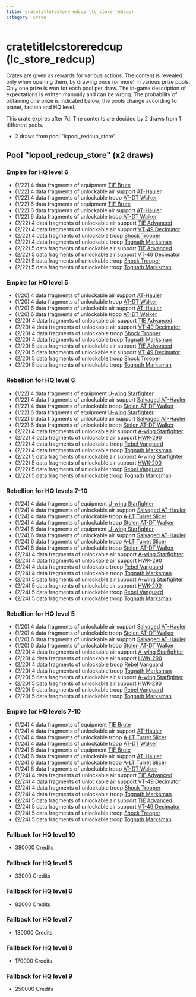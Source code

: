 ```yaml
---
title: cratetitlelcstoreredcup (lc_store_redcup)
category: crate
---
```


# cratetitlelcstoreredcup (lc_store_redcup)

Crates are given as rewards for various actions. The content is revealed only when opening them, by drawing once (or more) in various prize pools. Only one prize is won for each pool per draw. The in-game description of expectations is written manually and can be wrong. The probability of obtaining one prize is indicated below; the pools change according to planet, faction and HQ level.

This crate expires after 7d. The contents are decided by 2 draws from 1 different pools.
  * 2 draws from pool "lcpool_redcup_store"

## Pool "lcpool_redcup_store" (x2 draws)

### Empire for HQ level 6

  * (1/22) 4 data fragments of equipment [TIE Brute](eqpEmpireBubbaTieFighter)
  * (1/22) 4 data fragments of unlockable air support [AT-Hauler](EmpireHauler)
  * (1/22) 4 data fragments of unlockable troop [AT-DT Walker](EmpireChicken)
  * (1/22) 6 data fragments of equipment [TIE Brute](eqpEmpireBubbaTieFighter)
  * (1/22) 6 data fragments of unlockable air support [AT-Hauler](EmpireHauler)
  * (1/22) 6 data fragments of unlockable troop [AT-DT Walker](EmpireChicken)
  * (2/22) 4 data fragments of unlockable air support [TIE Advanced](TieAdvanced)
  * (2/22) 4 data fragments of unlockable air support [VT-49 Decimator](VT49)
  * (2/22) 4 data fragments of unlockable troop [Shock Trooper](Shock)
  * (2/22) 4 data fragments of unlockable troop [Tognath Marksman](EmpireTognath)
  * (2/22) 5 data fragments of unlockable air support [TIE Advanced](TieAdvanced)
  * (2/22) 5 data fragments of unlockable air support [VT-49 Decimator](VT49)
  * (2/22) 5 data fragments of unlockable troop [Shock Trooper](Shock)
  * (2/22) 5 data fragments of unlockable troop [Tognath Marksman](EmpireTognath)

### Empire for HQ level 5

  * (1/20) 4 data fragments of unlockable air support [AT-Hauler](EmpireHauler)
  * (1/20) 4 data fragments of unlockable troop [AT-DT Walker](EmpireChicken)
  * (1/20) 6 data fragments of unlockable air support [AT-Hauler](EmpireHauler)
  * (1/20) 6 data fragments of unlockable troop [AT-DT Walker](EmpireChicken)
  * (2/20) 4 data fragments of unlockable air support [TIE Advanced](TieAdvanced)
  * (2/20) 4 data fragments of unlockable air support [VT-49 Decimator](VT49)
  * (2/20) 4 data fragments of unlockable troop [Shock Trooper](Shock)
  * (2/20) 4 data fragments of unlockable troop [Tognath Marksman](EmpireTognath)
  * (2/20) 5 data fragments of unlockable air support [TIE Advanced](TieAdvanced)
  * (2/20) 5 data fragments of unlockable air support [VT-49 Decimator](VT49)
  * (2/20) 5 data fragments of unlockable troop [Shock Trooper](Shock)
  * (2/20) 5 data fragments of unlockable troop [Tognath Marksman](EmpireTognath)

### Rebellion for HQ level 6

  * (1/22) 4 data fragments of equipment [U-wing Starfighter](eqpRebelUWing)
  * (1/22) 4 data fragments of unlockable air support [Salvaged AT-Hauler](RebelHauler)
  * (1/22) 4 data fragments of unlockable troop [Stolen AT-DT Walker](RebelChicken)
  * (1/22) 6 data fragments of equipment [U-wing Starfighter](eqpRebelUWing)
  * (1/22) 6 data fragments of unlockable air support [Salvaged AT-Hauler](RebelHauler)
  * (1/22) 6 data fragments of unlockable troop [Stolen AT-DT Walker](RebelChicken)
  * (2/22) 4 data fragments of unlockable air support [A-wing Starfighter](AWing)
  * (2/22) 4 data fragments of unlockable air support [HWK-290](HWK290)
  * (2/22) 4 data fragments of unlockable troop [Rebel Vanguard](Vanguard)
  * (2/22) 4 data fragments of unlockable troop [Tognath Marksman](RebelTognath)
  * (2/22) 5 data fragments of unlockable air support [A-wing Starfighter](AWing)
  * (2/22) 5 data fragments of unlockable air support [HWK-290](HWK290)
  * (2/22) 5 data fragments of unlockable troop [Rebel Vanguard](Vanguard)
  * (2/22) 5 data fragments of unlockable troop [Tognath Marksman](RebelTognath)

### Rebellion for HQ levels 7-10

  * (1/24) 4 data fragments of equipment [U-wing Starfighter](eqpRebelUWing)
  * (1/24) 4 data fragments of unlockable air support [Salvaged AT-Hauler](RebelHauler)
  * (1/24) 4 data fragments of unlockable troop [A-LT Turret Slicer](RebelP006Droid)
  * (1/24) 4 data fragments of unlockable troop [Stolen AT-DT Walker](RebelChicken)
  * (1/24) 6 data fragments of equipment [U-wing Starfighter](eqpRebelUWing)
  * (1/24) 6 data fragments of unlockable air support [Salvaged AT-Hauler](RebelHauler)
  * (1/24) 6 data fragments of unlockable troop [A-LT Turret Slicer](RebelP006Droid)
  * (1/24) 6 data fragments of unlockable troop [Stolen AT-DT Walker](RebelChicken)
  * (2/24) 4 data fragments of unlockable air support [A-wing Starfighter](AWing)
  * (2/24) 4 data fragments of unlockable air support [HWK-290](HWK290)
  * (2/24) 4 data fragments of unlockable troop [Rebel Vanguard](Vanguard)
  * (2/24) 4 data fragments of unlockable troop [Tognath Marksman](RebelTognath)
  * (2/24) 5 data fragments of unlockable air support [A-wing Starfighter](AWing)
  * (2/24) 5 data fragments of unlockable air support [HWK-290](HWK290)
  * (2/24) 5 data fragments of unlockable troop [Rebel Vanguard](Vanguard)
  * (2/24) 5 data fragments of unlockable troop [Tognath Marksman](RebelTognath)

### Rebellion for HQ level 5

  * (1/20) 4 data fragments of unlockable air support [Salvaged AT-Hauler](RebelHauler)
  * (1/20) 4 data fragments of unlockable troop [Stolen AT-DT Walker](RebelChicken)
  * (1/20) 6 data fragments of unlockable air support [Salvaged AT-Hauler](RebelHauler)
  * (1/20) 6 data fragments of unlockable troop [Stolen AT-DT Walker](RebelChicken)
  * (2/20) 4 data fragments of unlockable air support [A-wing Starfighter](AWing)
  * (2/20) 4 data fragments of unlockable air support [HWK-290](HWK290)
  * (2/20) 4 data fragments of unlockable troop [Rebel Vanguard](Vanguard)
  * (2/20) 4 data fragments of unlockable troop [Tognath Marksman](RebelTognath)
  * (2/20) 5 data fragments of unlockable air support [A-wing Starfighter](AWing)
  * (2/20) 5 data fragments of unlockable air support [HWK-290](HWK290)
  * (2/20) 5 data fragments of unlockable troop [Rebel Vanguard](Vanguard)
  * (2/20) 5 data fragments of unlockable troop [Tognath Marksman](RebelTognath)

### Empire for HQ levels 7-10

  * (1/24) 4 data fragments of equipment [TIE Brute](eqpEmpireBubbaTieFighter)
  * (1/24) 4 data fragments of unlockable air support [AT-Hauler](EmpireHauler)
  * (1/24) 4 data fragments of unlockable troop [A-LT Turret Slicer](EmpireP006Droid)
  * (1/24) 4 data fragments of unlockable troop [AT-DT Walker](EmpireChicken)
  * (1/24) 6 data fragments of equipment [TIE Brute](eqpEmpireBubbaTieFighter)
  * (1/24) 6 data fragments of unlockable air support [AT-Hauler](EmpireHauler)
  * (1/24) 6 data fragments of unlockable troop [A-LT Turret Slicer](EmpireP006Droid)
  * (1/24) 6 data fragments of unlockable troop [AT-DT Walker](EmpireChicken)
  * (2/24) 4 data fragments of unlockable air support [TIE Advanced](TieAdvanced)
  * (2/24) 4 data fragments of unlockable air support [VT-49 Decimator](VT49)
  * (2/24) 4 data fragments of unlockable troop [Shock Trooper](Shock)
  * (2/24) 4 data fragments of unlockable troop [Tognath Marksman](EmpireTognath)
  * (2/24) 5 data fragments of unlockable air support [TIE Advanced](TieAdvanced)
  * (2/24) 5 data fragments of unlockable air support [VT-49 Decimator](VT49)
  * (2/24) 5 data fragments of unlockable troop [Shock Trooper](Shock)
  * (2/24) 5 data fragments of unlockable troop [Tognath Marksman](EmpireTognath)

### Fallback for HQ level 10

  * 380000 Credits

### Fallback for HQ level 5

  * 33000 Credits

### Fallback for HQ level 6

  * 82000 Credits

### Fallback for HQ level 7

  * 130000 Credits

### Fallback for HQ level 8

  * 170000 Credits

### Fallback for HQ level 9

  * 250000 Credits